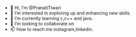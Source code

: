 - 👋 Hi, I’m @PranatiTiwari
- 👀 I’m interested in exploring up and enhancing new skills.
- 🌱 I’m currently learning c,c++ and java.
- 💞️ I’m looking to collaborate on 
- 📫 How to reach me instagram,linkedin.

